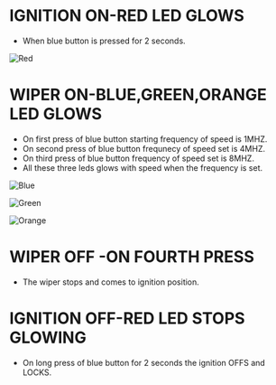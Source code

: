 # IGNITION ON-RED LED GLOWS
* When blue button is pressed for 2 seconds.

![Red](https://user-images.githubusercontent.com/101581268/168654201-1c18d5d9-40f2-4fd6-949d-7f27bd7accf6.jpg)

# WIPER ON-BLUE,GREEN,ORANGE LED GLOWS
* On first press of blue button starting frequency of speed is 1MHZ.
* On second press of blue button frequnecy of speed set is 4MHZ.
* On third press of blue button frequency of speed set is 8MHZ.
* All these three leds glows with speed when the frequency is set.

![Blue ](https://user-images.githubusercontent.com/101581268/168656456-b4418a7c-9968-4bcc-b25a-471d4aeb35d9.jpg)

![Green](https://user-images.githubusercontent.com/101581268/168657161-d9f791f8-dac9-4df7-b38a-09aa8cd8d9a1.jpg)

![Orange](https://user-images.githubusercontent.com/101581268/168657205-f8fe7a4e-8504-436b-a4f9-8371d2484f38.jpg)

# WIPER OFF -ON FOURTH PRESS
* The wiper stops and comes to ignition position.

# IGNITION OFF-RED LED STOPS GLOWING
* On long press of blue button for 2 seconds the ignition OFFS and LOCKS.


